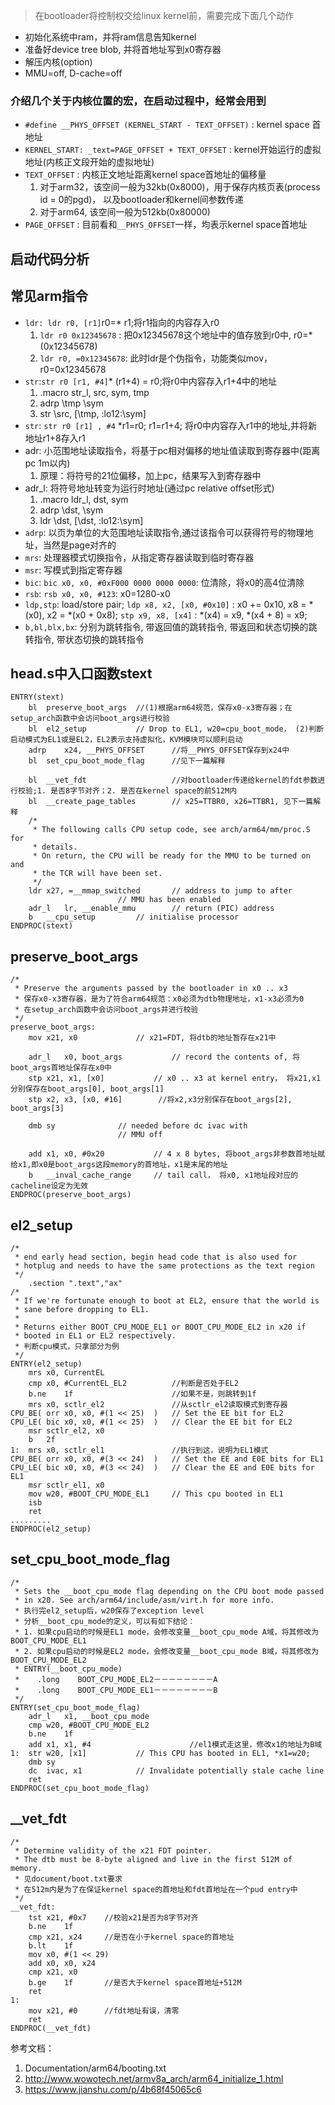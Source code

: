 > 在bootloader将控制权交给linux kernel前，需要完成下面几个动作

- 初始化系统中ram，并将ram信息告知kernel
- 准备好device tree blob, 并将首地址写到x0寄存器
- 解压内核(option)
- MMU=off, D-cache=off

### 介绍几个关于内核位置的宏，在启动过程中，经常会用到

- `#define __PHYS_OFFSET (KERNEL_START - TEXT_OFFSET)` : kernel space 首地址
- `KERNEL_START: _text=PAGE_OFFSET + TEXT_OFFSET` : kernel开始运行的虚拟地址(内核正文段开始的虚拟地址)
- `TEXT_OFFSET` : 内核正文地址距离kernel space首地址的偏移量
  1. 对于arm32，该空间一般为32kb(0x8000)，用于保存内核页表(process id = 0的pgd)， 以及bootloader和kernel间参数传递
  2. 对于arm64, 该空间一般为512kb(0x80000)
- `PAGE_OFFSET` : 目前看和`__PHYS_OFFSET`一样，均表示kernel space首地址

## 启动代码分析

## 常见arm指令

- `ldr: ldr r0, [r1]`r0=* r1;将r1指向的内容存入r0
  1. `ldr r0 0x12345678` : 把0x12345678这个地址中的值存放到r0中, r0=*(0x12345678)
  2. `ldr r0, =0x12345678`: 此时ldr是个伪指令，功能类似mov，r0=0x12345678
- `str`:`str r0 [r1, #4]`\* (r1+4) = r0;将r0中内容存入r1+4中的地址
  1. .macro str_l, src, sym, tmp
  2. adrp \tmp \sym
  3. str \src, [\tmp, :lo12:\sym]
- `str`: `str r0 [r1] , #4` *r1=r0; r1=r1+4; 将r0中内容存入r1中的地址,并将新地址r1+8存入r1
- adr: 小范围地址读取指令，将基于pc相对偏移的地址值读取到寄存器中(距离pc 1m以内)
  1. 原理：将符号的21位偏移，加上pc，结果写入到寄存器中
- adr_l: 将符号地址转变为运行时地址(通过pc relative offset形式)
  1. .macro ldr_l, dst, sym
  2. adrp \dst, \sym
  3. ldr \dst, [\dst, :lo12:\sym]
- `adrp`: 以页为单位的大范围地址读取指令,通过该指令可以获得符号的物理地址，当然是page对齐的
- `mrs`: 处理器模式切换指令，从指定寄存器读取到临时寄存器
- `msr`: 写模式到指定寄存器
- `bic`: `bic x0, x0, #0xF000 0000 0000 0000`: 位清除，将x0的高4位清除
- `rsb`: `rsb x0, x0, #123`: x0=1280-x0
- `ldp,stp`: load/store pair; `ldp x8, x2, [x0, #0x10]` : x0 += 0x10, x8 = *(x0), x2 = *(x0 + 0x8); `stp x9, x8, [x4]` : *(x4) = x9, *(x4 + 8) = x9;
- `b,bl,blx,bx`: 分别为跳转指令, 带返回值的跳转指令, 带返回和状态切换的跳转指令, 带状态切换的跳转指令

## head.s中入口函数stext

```assembly
ENTRY(stext)
	bl	preserve_boot_args  //(1)根据arm64规范，保存x0-x3寄存器；在setup_arch函数中会访问boot_args进行校验
	bl	el2_setup			// Drop to EL1, w20=cpu_boot_mode， (2)判断启动模式为EL1或是EL2，EL2表示支持虚拟化，KVM模块可以顺利启动
	adrp	x24, __PHYS_OFFSET      //将__PHYS_OFFSET保存到x24中
	bl	set_cpu_boot_mode_flag      //见下一篇解释

	bl	__vet_fdt                   //对bootloader传递给kernel的fdt参数进行校验;1. 是否8字节对齐；2. 是否在kernel space的前512M内
	bl	__create_page_tables		// x25=TTBR0, x26=TTBR1, 见下一篇解释
	/*
	 * The following calls CPU setup code, see arch/arm64/mm/proc.S for
	 * details.
	 * On return, the CPU will be ready for the MMU to be turned on and
	 * the TCR will have been set.
	 */
	ldr	x27, =__mmap_switched		// address to jump to after
						// MMU has been enabled
	adr_l	lr, __enable_mmu		// return (PIC) address
	b	__cpu_setup			// initialise processor
ENDPROC(stext)
```

## preserve_boot_args

```assembly
/*
 * Preserve the arguments passed by the bootloader in x0 .. x3
 * 保存x0-x3寄存器，是为了符合arm64规范：x0必须为dtb物理地址，x1-x3必须为0
 * 在setup_arch函数中会访问boot_args并进行校验
 */
preserve_boot_args:
	mov	x21, x0				// x21=FDT, 将dtb的地址暂存在x21中

	adr_l	x0, boot_args			// record the contents of, 将boot_args首地址保存在x0中
	stp	x21, x1, [x0]			// x0 .. x3 at kernel entry， 将x21,x1分别保存在boot_args[0], boot_args[1]
	stp	x2, x3, [x0, #16]        //将x2,x3分别保存在boot_args[2], boot_args[3]

	dmb	sy				// needed before dc ivac with
						// MMU off

	add	x1, x0, #0x20			// 4 x 8 bytes, 将boot_args非参数首地址赋给x1,即x0是boot_args这段memory的首地址，x1是末尾的地址
	b	__inval_cache_range		// tail call， 将x0, x1地址段对应的cacheline设定为无效
ENDPROC(preserve_boot_args)
```

## el2_setup

```unix-assembly
/*
 * end early head section, begin head code that is also used for
 * hotplug and needs to have the same protections as the text region
 */
	.section ".text","ax"
/*
 * If we're fortunate enough to boot at EL2, ensure that the world is
 * sane before dropping to EL1.
 *
 * Returns either BOOT_CPU_MODE_EL1 or BOOT_CPU_MODE_EL2 in x20 if
 * booted in EL1 or EL2 respectively.
 * 判断cpu模式，只拿部分为例
 */
ENTRY(el2_setup)
	mrs	x0, CurrentEL               
	cmp	x0, #CurrentEL_EL2          //判断是否处于EL2
	b.ne	1f                      //如果不是，则跳转到1f
	mrs	x0, sctlr_el2               //从sctlr_el2读取模式到寄存器
CPU_BE(	orr	x0, x0, #(1 << 25)	)	// Set the EE bit for EL2
CPU_LE(	bic	x0, x0, #(1 << 25)	)	// Clear the EE bit for EL2
	msr	sctlr_el2, x0
	b	2f
1:	mrs	x0, sctlr_el1               //执行到这，说明为EL1模式
CPU_BE(	orr	x0, x0, #(3 << 24)	)	// Set the EE and E0E bits for EL1
CPU_LE(	bic	x0, x0, #(3 << 24)	)	// Clear the EE and E0E bits for EL1
	msr	sctlr_el1, x0
	mov	w20, #BOOT_CPU_MODE_EL1		// This cpu booted in EL1
	isb
	ret
.........
ENDPROC(el2_setup)
```

## set_cpu_boot_mode_flag

```unix-assembly
/*
 * Sets the __boot_cpu_mode flag depending on the CPU boot mode passed
 * in x20. See arch/arm64/include/asm/virt.h for more info.
 * 执行完el2_setup后，w20保存了exception level
 * 分析__boot_cpu_mode的定义，可以有如下结论：
 * 1. 如果cpu启动的时候是EL1 mode，会修改变量__boot_cpu_mode A域，将其修改为BOOT_CPU_MODE_EL1
 * 2. 如果cpu启动的时候是EL2 mode，会修改变量__boot_cpu_mode B域，将其修改为BOOT_CPU_MODE_EL2
 * ENTRY(__boot_cpu_mode)
 *    .long    BOOT_CPU_MODE_EL2－－－－－－－－A
 *    .long    BOOT_CPU_MODE_EL1－－－－－－－－B
 */
ENTRY(set_cpu_boot_mode_flag)
	adr_l	x1, __boot_cpu_mode
	cmp	w20, #BOOT_CPU_MODE_EL2
	b.ne	1f                              
	add	x1, x1, #4                      //el1模式走这里，修改x1的地址为B域
1:	str	w20, [x1]			// This CPU has booted in EL1, *x1=w20;
	dmb	sy
	dc	ivac, x1			// Invalidate potentially stale cache line
	ret
ENDPROC(set_cpu_boot_mode_flag)
```

## __vet_fdt

```unix-assembly
/*
 * Determine validity of the x21 FDT pointer.
 * The dtb must be 8-byte aligned and live in the first 512M of memory.
 * 见document/boot.txt要求
 * 在512m内是为了在保证kernel space的首地址和fdt首地址在一个pud entry中
 */
__vet_fdt:
	tst	x21, #0x7    //校验x21是否为8字节对齐
	b.ne	1f
	cmp	x21, x24     //是否在小于kernel space的首地址
	b.lt	1f
	mov	x0, #(1 << 29)
	add	x0, x0, x24
	cmp	x21, x0
	b.ge	1f       //是否大于kernel space首地址+512M
	ret
1:
	mov	x21, #0      //fdt地址有误，清零
	ret
ENDPROC(__vet_fdt)
```

参考文档：

1. Documentation/arm64/booting.txt
2. http://www.wowotech.net/armv8a_arch/arm64_initialize_1.html
3. https://www.jianshu.com/p/4b68f45065c6

